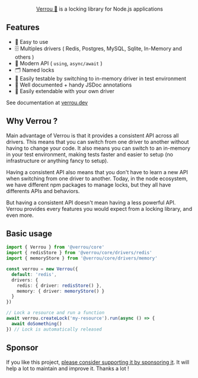 <p align="center">
  <br/>
  <a href="https://verrou.dev/">Verrou 🔐</a> is a locking library for Node.js applications
  <br/>
</p>

## Features

- 🔐 Easy to use
- 🗄️ Multiples drivers ( Redis, Postgres, MySQL, Sqlite, In-Memory and others )
- 🚀 Modern API ( `using`, `async/await` )
- 🗂️ Named locks
- 🧪 Easily testable by switching to in-memory driver in test environment
- 📖 Well documented + handy JSDoc annotations
- 🧩 Easily extendable with your own driver

See documentation at [verrou.dev](https://verrou.dev/docs/introduction)

## Why Verrou ? 

Main advantage of Verrou is that it provides a consistent API across all drivers. This means that you can switch from one driver to another without having to change your code. It also means you can switch to an in-memory in your test environment, making tests faster and easier to setup (no infrastructure or anything fancy to setup).

Having a consistent API also means that you don't have to learn a new API when switching from one driver to another. Today, in the node ecosystem, we have different npm packages to manage locks, but they all have differents APIs and behaviors.

But having a consistent API doesn't mean having a less powerful API. Verrou provides every features you would expect from a locking library, and even more.

## Basic usage

```ts
import { Verrou } from '@verrou/core'
import { redisStore } from '@verrou/core/drivers/redis'
import { memoryStore } from '@verrou/core/drivers/memory'

const verrou = new Verrou({
  default: 'redis',
  drivers: {
    redis: { driver: redisStore() },
    memory: { driver: memoryStore() }
  }
})

// Lock a resource and run a function
await verrou.createLock('my-resource').run(async () => {
  await doSomething()
}) // Lock is automatically released
```

## Sponsor 

If you like this project, [please consider supporting it by sponsoring it](https://github.com/sponsors/Julien-R44/). It will help a lot to maintain and improve it. Thanks a lot !
